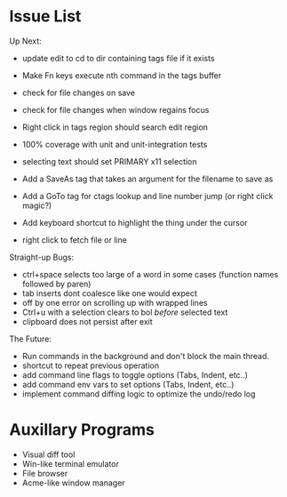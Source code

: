 # Issue List

Up Next:

* update edit to cd to dir containing tags file if it exists
* Make Fn keys execute nth command in the tags buffer

* check for file changes on save
* check for file changes when window regains focus
* Right click in tags region should search edit region
* 100% coverage with unit and unit-integration tests
* selecting text should set PRIMARY x11 selection
* Add a SaveAs tag that takes an argument for the filename to save as
* Add a GoTo tag for ctags lookup and line number jump (or right click magic?) 
* Add keyboard shortcut to highlight the thing under the cursor
* right click to fetch file or line

Straight-up Bugs:

* ctrl+space selects too large of a word in some cases (function names followed by paren)
* tab inserts dont coalesce like one would expect
* off by one error on scrolling up with wrapped lines
* Ctrl+u with a selection clears to bol *before* selected text
* clipboard does not persist after exit

The Future:

* Run commands in the background and don't block the main thread.
* shortcut to repeat previous operation
* add command line flags to toggle options (Tabs, Indent, etc..)
* add command env vars to set options (Tabs, Indent, etc..)
* implement command diffing logic to optimize the undo/redo log

# Auxillary Programs

* Visual diff tool
* Win-like terminal emulator
* File browser
* Acme-like window manager
